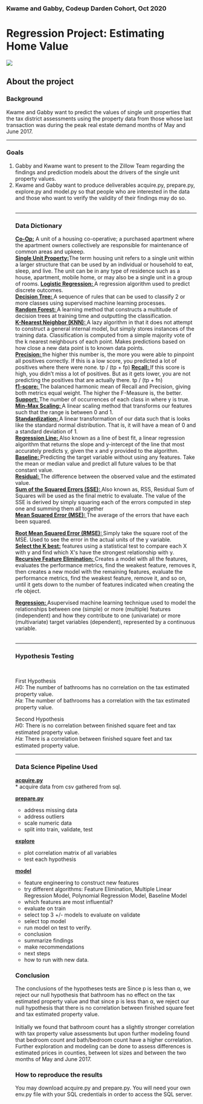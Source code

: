 <h3>Kwame and Gabby, Codeup Darden Cohort, Oct 2020</h3>

<h1 style= 'font: chalkduster'> Regression Project: Estimating Home Value </h1>

<img src="https://www.underconsideration.com/brandnew/archives/zillow_logo.png">

<h2> About the project</h2>
<h3>Background</h3>
Kwame and Gabby want to predict the values of single unit properties that the tax district assessments using the property data from those whose last transaction was during the peak real estate demand months of May and June 2017. <br>

---

<h3>Goals</h3>
<ol>
<li>Gabby and Kwame want to present to the Zillow Team regarding the findings and prediction models about the drivers of the single unit property values.</li>
<li> Kwame and Gabby want to produce deliverables acquire.py, prepare.py, explore.py and model.py so that people who are interested in the data and those who want to verify the validity of their findings may do so.</li><br>
  
---
  
<h3> Data Dictionary</h3>

<b><u>Co-Op:</b></u> A unit of a housing co-operative; a purchased apartment where the apartment owners collectively are responsible for maintenance of common areas and upkeep.<br>
<b><u>Single Unit Property:</b></u>The term housing unit refers to a single unit within a larger structure that can be used by an individual or household to eat, sleep, and live. The unit can be in any type of residence such as a house, apartment, mobile home, or may also be a single unit in a group of rooms.
<b><u>Logistic Regression: </b></u>  A regression algorithm used to predict discrete outcomes.<br>
<b><u>Decision Tree: </b></u> A sequence of rules that can be used to classify 2 or more classes using supervised machine learning processes.<br>
<b><u>Random Forest: </b></u> A learning method that constructs a multitude of decision trees at training time and outputting the classification.<br>
<b><u>K-Nearest Neighbor (KNN): </b></u> A lazy algorithm in that it does not attempt to construct a general internal model, but simply stores instances of the training data. Classification is computed from a simple majority vote of the k nearest neighbours of each point. Makes predictions based on how close a new data point is to known data points.<br>
<b><u>Precision: </b></u> the higher this number is, the more you were able to pinpoint all positives correctly. If this is a low score, you predicted a lot of positives where there were none. tp / (tp + fp)
<b><u>Recall: </b></u> If this score is high, you didn’t miss a lot of positives. But as it gets lower, you are not predicting the positives that are actually there. tp / (tp + fn) <br>
<b><u>f1-score: </b></u> The balanced harmonic mean of Recall and Precision, giving both metrics equal weight. The higher the F-Measure is, the better. <br>
<b><u>Support: </b></u> The number of occurrences of each class in where y is true. <br>
<b><u>Min-Max Scaling: </b></u> A linear scaling method that transforms our features such that the range is between 0 and 1.<br>
<b><u>Standardization: </b></u> A linear transformation of our data such that is looks like the standard normal distribution. That is, it will have a mean of 0 and a standard deviation of 1.<br>
<b><u>Regression Line: </b></u> Also known as a line of best fit, a linear regression algorithm that returns the slope and y-intercept of the line that most accurately predicts y, given the x and y provided to the algorithm. <br>
<b><u>Baseline: </b></u> Predicting the target variable without using any features. Take the mean or median value and predict all future values to be that constant value.<br>
<b><u>Residual: </b></u> The difference between the observed value and the estimated value.<br>
<b><u>Sum of the Squared Errors (SSE): </b></u> Also known as, RSS, Residual Sum of Squares will be used as the final metric to evaluate. The value of the SSE is derived by simply squaring each of the errors computed in step one and summing them all together<br>
<b><u>Mean Squared Error (MSE): </b></u> The average of the errors that have each been squared.<br>

<b><u>Root Mean Squared Error (RMSE): </b></u> Simply take the square root of the MSE. Used to see the error in the actual units of the y variable.<br>
<b><u>Select the K best:</b></u>  features using a statistical test to compare each X with y and find which X's have the strongest relationship with y.<br>
<b><u>Recursive Feature Elimination: </b></u> Creates a model with all the features, evaluates the performance metrics, find the weakest feature, removes it, then creates a new model with the remaining features, evaluate the performance metrics, find the weakest feature, remove it, and so on, until it gets down to the number of features indicated when creating the rfe object.<br>
  
<b><u>Regression: </b></u> Asupervised machine learning technique used to model the relationships between one (simple) or more (multiple) features (independent) and how they contribute to one (univariate) or more (multivariate) target variables (dependent), represented by a continuous variable. <br>
<br>

---

<h3>Hypothesis Testing </h3><br>

First Hypothesis<br>
𝐻0: The number of bathrooms has no correlation on the tax estimated property value.<br>
𝐻𝑎: The number of bathrooms has a correlation with the tax estimated property value.<br>

Second Hypothesis<br>
𝐻0: There is no correlation between finished square feet and tax estimated property value.<br>
𝐻𝑎: There is a correlation between finished square feet and tax estimated property value.<br>

---

<h3>Data Science Pipeline Used</h3>
<b><u>acquire.py </b></u> <br>
* acquire data from csv gathered from sql. <br>

<b><u> prepare.py </b></u> <br>
* address missing data <br>
* address outliers <br>
* scale numeric data <br>
* split into train, validate, test <br>

<b><u>explore </b></u> <br>
* plot correlation matrix of all variables<br>
* test each hypothesis<br>

<b><u>model</b></u> <br>
* feature engineering to construct new features <br>
* try different algorithms: Feature Elimination, Multiple Linear Regression Model, Polynomial Regression Model, Baseline Model
* which features are most influential?<br>
* evaluate on train<br>
* select top 3 +/- models to evaluate on validate<br>
* select top model<br>
* run model on test to verify.<br>
* conclusion
* summarize findings
* make recommendations
* next steps
* how to run with new data.


<h3>Conclusion</h3>
The conclusions of the hypotheses tests are Since p is less than α, we reject our null hypothesis that bathroom has no effect on the tax estimated property value and that since p is less than α, we reject our null hypothesis that there is no correlation between finished square feet and tax estimated property value. <br><br>
Initially we found that bathroom count has a slightly stronger correlation with tax property value assessments but upon further modeling found that bedroom count and bath/bedroom count have a higher correlation.<br>
Further exploration and modeling can be done to assess differences is estimated prices  in counties, between lot sizes and between the two months of May and June 2017.<br>



<h3>How to reproduce the results</h3>
You may download acquire.py and prepare.py. You will need your own env.py file with your SQL credentials in order to access the SQL server.
